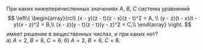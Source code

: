 При каких нижеперечисленных значениях $A$, $B$, $C$ система уравнений $$
\left\{
\begin{array}{rcl}
(x - y)(z - t)(z - x)(z - t)^2  = A, \\
(y - z)(t - x)(t - y)(x - z)^2  = B,\\
(x - z)(y - t)(z - t)(y - z)^2  = C,\\
\end{array}
\right.
$$ 
имеет решение в вещественных числах, и при каких нет? 
<br/>
а) $A=2$, $B=8$, $C=6$; б) $A=2$, $B=6$, $C=8$.